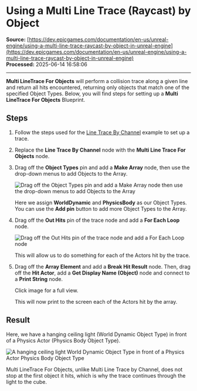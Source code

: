 # Using a Multi Line Trace (Raycast) by Object

**Source:** [https://dev.epicgames.com/documentation/en-us/unreal-engine/using-a-multi-line-trace-raycast-by-object-in-unreal-engine](https://dev.epicgames.com/documentation/en-us/unreal-engine/using-a-multi-line-trace-raycast-by-object-in-unreal-engine)  
**Processed:** 2025-06-14 16:58:06

---

**Multi LineTrace For Objects** will perform a collision trace along a given line and return all hits encountered, returning only objects that match one of the specified Object Types. Below, you will find steps for setting up a **Multi LineTrace For Objects** Blueprint.

## Steps

1.  Follow the steps used for the [Line Trace By Channel](/documentation/en-us/unreal-engine/using-a-single-line-trace-raycast-by-channel-in-unreal-engine) example to set up a trace.
    
2.  Replace the **Line Trace By Channel** node with the **Multi Line Trace For Objects** node.
    
3.  Drag off the **Object Types** pin and add a **Make Array** node, then use the drop-down menus to add Objects to the Array.
    
    ![Drag off the Object Types pin and add a Make Array node then use the drop-down menus to add Objects to the Array](https://d1iv7db44yhgxn.cloudfront.net/documentation/images/23757187-7dcf-42ad-b775-e10122da8b81/guide-how-to-2b-21.png)
    
    Here we assign **WorldDynamic** and **PhysicsBody** as our Object Types. You can use the **Add pin** button to add more Object Types to the Array.
    
4.  Drag off the **Out Hits** pin of the trace node and add a **For Each Loop** node.
    
    ![Drag off the Out Hits pin of the trace node and add a For Each Loop node](https://d1iv7db44yhgxn.cloudfront.net/documentation/images/01652725-e758-48b2-b7f3-7d967e172970/guide-how-to-2b-22.png)
    
    This will allow us to do something for each of the Actors hit by the trace.
    
5.  Drag off the **Array Element** and add a **Break Hit Result** node. Then, drag off the **Hit Actor**, add a **Get Display Name (Object)** node and connect to a **Print String** node.
    
    Click image for a full view.
    
    This will now print to the screen each of the Actors hit by the array.
    

## Result

Here, we have a hanging ceiling light (World Dynamic Object Type) in front of a Physics Actor (Physics Body Object Type).

![A hanging ceiling light World Dynamic Object Type in front of a Physics Actor Physics Body Object Type](https://d1iv7db44yhgxn.cloudfront.net/documentation/images/f1089d63-7b40-4e5e-a189-a311cbf5861e/guide-how-to-2b-20.png)

Multi LineTrace For Objects, unlike Multi Line Trace by Channel, does not stop at the first object it hits, which is why the trace continues through the light to the cube.